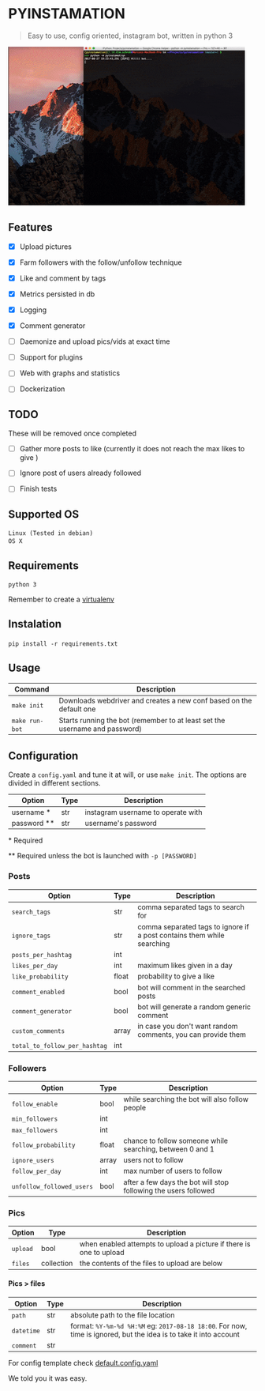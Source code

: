 # PYINSTAMATION

> Easy to use, config oriented, instagram bot, written in python 3

![](./docs/demo.gif)

## Features

- [x] Upload pictures
- [x] Farm followers with the follow/unfollow technique
- [x] Like and comment by tags
- [x] Metrics persisted in db
- [x] Logging
- [x] Comment generator
- [ ] Daemonize and upload pics/vids at exact time
- [ ] Support for plugins
- [ ] Web with graphs and statistics
- [ ] Dockerization


## TODO

These will be removed once completed

- [ ] Gather more posts to like (currently it does not reach the max likes to give )
- [ ] Ignore post of users already followed
- [ ] Finish tests


## Supported OS

```
Linux (Tested in debian)
OS X
```


## Requirements

```
python 3
```

Remember to create a [virtualenv](https://virtualenv.pypa.io/en/stable/installation/)


## Instalation

`pip install -r requirements.txt`


## Usage

| Command | Description |
| --- | --- |
| `make init` | Downloads webdriver and creates a new conf based on the default one |
| `make run-bot` | Starts running the bot (remember to at least set the username and password) |


## Configuration

Create a `config.yaml` and tune it at will, or use `make init`.
The options are divided in different sections.

| Option | Type | Description |
| --- | --- | --- |
| username * | str | instagram username to operate with |
| password ** | str | username's password |

\*  Required

** Required unless the bot is launched with `-p [PASSWORD]`


### Posts

| Option | Type | Description |
| --- | --- | --- |
| `search_tags` | str | comma separated tags to search for |
| `ignore_tags` | str | comma separated tags to ignore if a post contains them while searching |
| `posts_per_hashtag` | int | |
| `likes_per_day` | int | maximum likes given in a day |
| `like_probability` | float | probability to give a like |
| `comment_enabled` | bool| bot will comment in the searched posts |
| `comment_generator` | bool | bot will generate a random generic comment |
| `custom_comments` | array | in case you don't want random comments, you can provide them |
| `total_to_follow_per_hashtag` | int | |

### Followers

| Option | Type | Description |
| --- | --- | --- |
| `follow_enable` | bool | while searching the bot will also follow people |
| `min_followers` | int |  |
| `max_followers` | int |  |
| `follow_probability` | float | chance to follow someone while searching, between 0 and 1 |
| `ignore_users` | array | users not to follow |
| `follow_per_day` | int | max number of users to follow |
| `unfollow_followed_users` | bool | after a few days the bot will stop following the users followed |

### Pics

| Option | Type | Description |
| --- | --- | --- |
| `upload` | bool | when enabled attempts to upload a picture if there is one to upload |
| `files` | collection | the contents of the files to upload are below |

#### Pics > files

| Option | Type | Description |
| --- | --- | --- |
| `path` | str | absolute path to the file location |
| `datetime` | str | format: `%Y-%m-%d %H:%M` eg: `2017-08-18 18:00`. For now, time is ignored, but the idea is to take it into account |
| `comment` | str |  |

For config template check [default.config.yaml](./default.config.yaml)


We told you it was easy.
